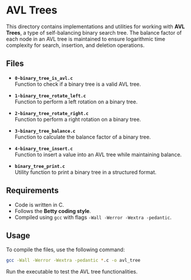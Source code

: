 # AVL Trees

This directory contains implementations and utilities for working with **AVL Trees**, a type of self-balancing binary search tree. The balance factor of each node in an AVL tree is maintained to ensure logarithmic time complexity for search, insertion, and deletion operations.

## Files

- **`0-binary_tree_is_avl.c`**  
    Function to check if a binary tree is a valid AVL tree.

- **`1-binary_tree_rotate_left.c`**  
    Function to perform a left rotation on a binary tree.

- **`2-binary_tree_rotate_right.c`**  
    Function to perform a right rotation on a binary tree.

- **`3-binary_tree_balance.c`**  
    Function to calculate the balance factor of a binary tree.

- **`4-binary_tree_insert.c`**  
    Function to insert a value into an AVL tree while maintaining balance.

- **`binary_tree_print.c`**  
    Utility function to print a binary tree in a structured format.

## Requirements

- Code is written in C.
- Follows the **Betty coding style**.
- Compiled using `gcc` with flags `-Wall -Werror -Wextra -pedantic`.

## Usage

To compile the files, use the following command:

```bash
gcc -Wall -Werror -Wextra -pedantic *.c -o avl_tree
```

Run the executable to test the AVL tree functionalities.

